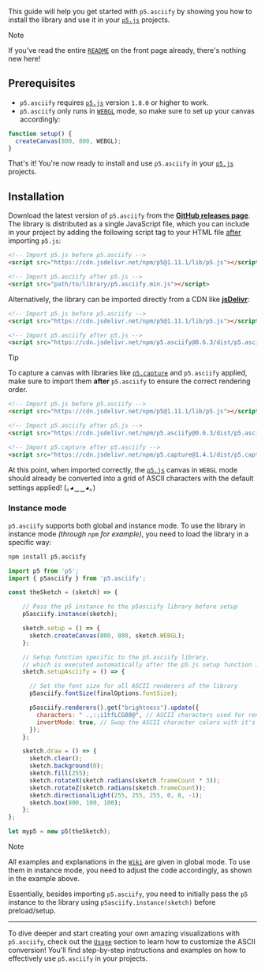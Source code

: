 This guide will help you get started with `p5.asciify` by showing you how to install the library and use it in your [`p5.js`](https://p5js.org/) projects.

>[!NOTE]
> If you've read the entire [`README`](https://github.com/humanbydefinition/p5.asciify/blob/main/README.md) on the front page already, there's nothing new here!

## Prerequisites

- `p5.asciify` requires [`p5.js`](https://p5js.org/) version `1.8.0` or higher to work. 
- `p5.asciify` only runs in [`WEBGL`](https://p5js.org/reference/#/p5/createCanvas) mode, so make sure to set up your canvas accordingly:

```javascript
function setup() {
  createCanvas(800, 800, WEBGL);
}
```

That's it! You're now ready to install and use `p5.asciify` in your [`p5.js`](https://p5js.org/) projects.

## Installation

Download the latest version of `p5.asciify` from the [**GitHub releases page**](https://github.com/humanbydefinition/p5.asciify/releases). The library is distributed as a single JavaScript file, which you can include in your project by adding the following script tag to your HTML file <u>after</u> importing `p5.js`:

```html
<!-- Import p5.js before p5.asciify -->
<script src="https://cdn.jsdelivr.net/npm/p5@1.11.1/lib/p5.js"></script>

<!-- Import p5.asciify after p5.js -->
<script src="path/to/library/p5.asciify.min.js"></script>
```


Alternatively, the library can be imported directly from a CDN like [**jsDelivr**](https://www.jsdelivr.com/):

```html	
<!-- Import p5.js before p5.asciify -->
<script src="https://cdn.jsdelivr.net/npm/p5@1.11.1/lib/p5.js"></script>

<!-- Import p5.asciify after p5.js -->
<script src="https://cdn.jsdelivr.net/npm/p5.asciify@0.6.3/dist/p5.asciify.min.js"></script>
```

> [!TIP]
> To capture a canvas with libraries like [`p5.capture`](https://github.com/tapioca24/p5.capture) and `p5.asciify` applied, make sure to import them **after** `p5.asciify` to ensure the correct rendering order.
>
> ```html
> <!-- Import p5.js before p5.asciify -->
> <script src="https://cdn.jsdelivr.net/npm/p5@1.11.1/lib/p5.js"></script>
>
> <!-- Import p5.asciify after p5.js -->
> <script src="https://cdn.jsdelivr.net/npm/p5.asciify@0.6.3/dist/p5.asciify.min.js"></script>
>
> <!-- Import p5.capture after p5.asciify -->
> <script src="https://cdn.jsdelivr.net/npm/p5.capture@1.4.1/dist/p5.capture.umd.min.js"></script>
> ```

At this point, when imported correctly, the [`p5.js`](https://p5js.org/) canvas in `WEBGL` mode should already be converted into a grid of ASCII characters with the default settings applied! (｡◕‿‿◕｡)

### Instance mode

`p5.asciify` supports both global and instance mode. To use the library in instance mode *(through `npm` for example)*, you need to load the library in a specific way:

```bash
npm install p5.asciify
```

```javascript
import p5 from 'p5';
import { p5asciify } from 'p5.asciify';

const theSketch = (sketch) => {

    // Pass the p5 instance to the p5asciify library before setup
    p5asciify.instance(sketch); 

    sketch.setup = () => {
      sketch.createCanvas(800, 800, sketch.WEBGL);
    };

    // Setup function specific to the p5.asciify library, 
    // which is executed automatically after the p5.js setup function is finished
    sketch.setupAsciify = () => {

      // Set the font size for all ASCII renderers of the library
      p5asciify.fontSize(finalOptions.fontSize);

      p5asciify.renderers().get("brightness").update({
        characters: " .,:;i1tfLCG08@", // ASCII characters used for rendering
        invertMode: true, // Swap the ASCII character colors with it's cell background colors
      });
    };

    sketch.draw = () => {
      sketch.clear();
      sketch.background(0);
      sketch.fill(255);
      sketch.rotateX(sketch.radians(sketch.frameCount * 3));
      sketch.rotateZ(sketch.radians(sketch.frameCount));
      sketch.directionalLight(255, 255, 255, 0, 0, -1);
      sketch.box(800, 100, 100);
    };
};

let myp5 = new p5(theSketch);
```
> [!NOTE]
> All examples and explanations in the [`Wiki`](https://github.com/humanbydefinition/p5.asciify/wiki) are given in global mode. To use them in instance mode, you need to adjust the code accordingly, as shown in the example above.
>
> Essentially, besides importing `p5.asciify`, you need to initially pass the `p5` instance to the library using `p5asciify.instance(sketch)` before preload/setup.

<hr />

To dive deeper and start creating your own amazing visualizations with `p5.asciify`, check out the [`Usage`](https://github.com/humanbydefinition/p5.asciify/wiki/Usage) section to learn how to customize the ASCII conversion! You'll find step-by-step instructions and examples on how to effectively use `p5.asciify` in your projects. 